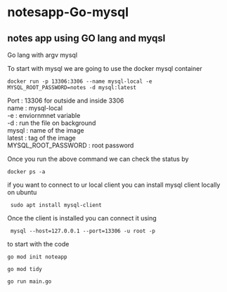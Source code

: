 # notesapp-Go-mysql


## notes app using GO lang and myqsl


Go lang with argv mysql 


To start with mysql we are going to use the docker mysql container 

`docker run -p 13306:3306 --name mysql-local -e MYSQL_ROOT_PASSWORD=notes -d mysql:latest `


Port : 13306 for outside and inside 3306  
name : mysql-local  
-e   : enviornmnet variable  
-d   : run the file on background  
mysql : name of the image  
latest : tag of the image  
MYSQL_ROOT_PASSWORD : root password   
  

Once you run the above command we can check the status by  

` docker ps -a `

if you want to connect to ur local client you can install mysql client locally
on ubuntu 

` sudo apt install mysql-client`

Once the client is installed you can connect it using 

` mysql --host=127.0.0.1 --port=13306 -u root -p`


to start with the code

`go mod init noteapp`

`go mod tidy `

`go run main.go`

